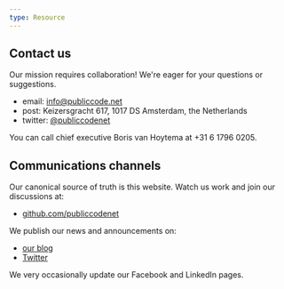 ```yaml
---
type: Resource
---
```


## Contact us

Our mission requires collaboration! We're eager for your questions or suggestions.

+ email: <info@publiccode.net>
+ post: Keizersgracht 617, 1017 DS Amsterdam, the Netherlands
+ twitter: [@publiccodenet](http://www.twitter.com/publiccodenet)

You can call chief executive Boris van Hoytema at +31 6 1796 0205.

## Communications channels

Our canonical source of truth is this website. Watch us work and join our discussions at:

+ [github.com/publiccodenet](https://github.com/publiccodenet/)

We publish our news and announcements on:

+ [our blog](https://blog.publiccode.net/)
+ [Twitter](http://www.twitter.com/publiccodenet)

We very occasionally update our Facebook and LinkedIn pages.
